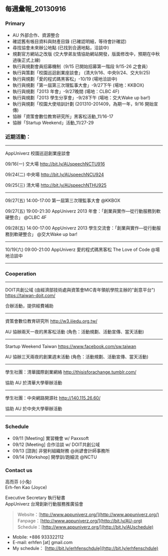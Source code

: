 ## 每週彙報_20130916

### Primary
* AU 外部合作、資源整合
* 確認舊有帳目資料與財產目錄 (已確認明細，等待會計確認)
* 尋找協會未來辦公地點 (已找到合適地點，洽談中)
* 規劃官方網站之改版 (交大學弟友情協助網站開發，版面修改中，預期在中秋過後正式上線) 
* 執行與規劃會員招募機制（9/15 已開始招募第一階段 9/15-26 之會員）
* 執行與策劃「校園巡迴創業座談會」 (清大9/16、中央9/24、交大9/25)
* 執行與規劃「愛的程式碼黑客松」-10/19 (場地洽談中)
* 執行與規劃「第一屆第三次理監事大會」-9/27下午 (場地：KKBOX)
* 執行與規劃「2013 年會」-9/27晚間 (場地：CLBC 4F)
* 執行與規劃「2013 學生分享會」-9/28下午 (場地：交大Wake up bar!)
* 執行與規劃「校園大使培訓計劃 (201310-201409，為期一年，9/16 開始宣傳)
* 協辦「資策會數位教育研究所」黑客松活動_11/16-17 
* 協辦「Startup Weekend」活動_11/27-29 


### 近期活動：

----------------------------
AppUniverz 校園巡迴創業座談會

09/16(一) 交大場 http://bit.ly/AUspeechNCTU916

09/24(二) 中央場 http://bit.ly/AUspeechNCU924

09/25(三) 清大場 http://bit.ly/AUspeechNTHU925

----------------------------
09/27(五) 14:00-17:00 第一屆第三次理監事大會 @KKBOX

09/27(五) 19:00-21:30 AppUniverz 2013 年會：「創業與實作—從行動服務到軟硬整合」 @CLBC 4F

09/28(五) 14:00-17:00 AppUniverz 2013 學生交流會：「創業與實作—從行動服務到軟硬整合」 @交大Wake up bar!

----------------------------
10/19(六) 09:00-21:00 AppUniverz 愛的程式碼黑客松 The Love of Code @場地洽談中

----------------------------


### Cooperation
----------------------------
DOIT共創公域 (由經濟部技術處與資策會MIC青年領航學院主辦的"創意平台") https://taiwan-doit.com/

合辦活動，提供經費補助

----------------------------
資策會數位教育研究所 http://w3.iiiedu.org.tw/

AU 協辦兩天一夜的黑客松活動 (角色：活動規劃、活動宣傳、當天活動)

----------------------------
Startup Weekend Taiwan https://www.facebook.com/sw.taiwan

AU 協辦三天兩夜的創業週末活動 (角色：活動規劃、活動宣傳、當天活動)

----------------------------
學生社團：清華國際創業網絡 http://thisisforachange.tumblr.com/

協助 AU 於清華大學舉辦活動

----------------------------
學生社團：中央網路開源社 http://140.115.26.60/

協助 AU 於中央大學舉辦活動

----------------------------


### Schedule
* 09/11 [Meeting] 實習機會 w/ Paxxsoft
* 09/12 [Meeting] 合作洽談 w/ DOIT共創公域
* 09/13 [諮詢] 非營利組織財務 @尚諺會計師事務所
* 09/14 [Workshop] 開學訓/跑細流 @NCTU


### Contact us

高而芬 (小兔) <br/>
Erh-fen Kao (Joyce) <br/>

Executive Secretary 執行秘書 <br/>
AppUniverz 台灣創新行動服務推廣協會 <br/>
> Website：[http://www.appuniverz.org/](http://www.appuniverz.org/) <br/>
> Fanpage：[http://www.appuniverz.org/](http://bit.ly/AU-org) <br/>
> Schedule：[http://www.appuniverz.org/](http://bit.ly/AUschedule) <br/>

* Mobile: +886 933322112 
* E-mail: erhfen [at] gmail.com 
* My schedule： [http://bit.ly/erhfenschdule](http://bit.ly/erhfenschdule)
